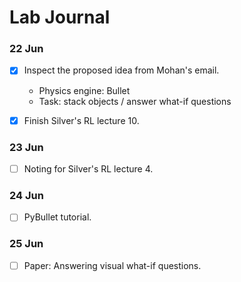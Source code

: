 # Lab Journal



### 22 Jun

- [x] Inspect the proposed idea from Mohan's email.
  - Physics engine: Bullet
  - Task: stack objects / answer what-if questions

- [x] Finish Silver's RL lecture 10.



### 23 Jun

- [ ] Noting for Silver's RL lecture 4.



### 24 Jun

- [ ] PyBullet tutorial.



### 25 Jun

- [ ] Paper: Answering visual what-if questions.